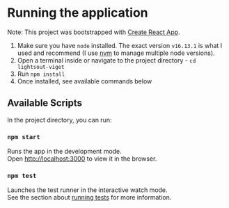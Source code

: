 # Running the application

Note: This project was bootstrapped with [Create React App](https://github.com/facebook/create-react-app).

1. Make sure you have `node` installed. The exact version `v16.13.1` is what I used and recommend (I use [nvm](https://github.com/nvm-sh/nvm) to manage multiple node versions).
2. Open a terminal inside or navigate to the project directory - `cd lightsout-viget`
3. Run `npm install`
4. Once installed, see available commands below

## Available Scripts

In the project directory, you can run:

### `npm start`

Runs the app in the development mode.\
Open [http://localhost:3000](http://localhost:3000) to view it in the browser.

### `npm test`

Launches the test runner in the interactive watch mode.\
See the section about [running tests](https://facebook.github.io/create-react-app/docs/running-tests) for more information.

